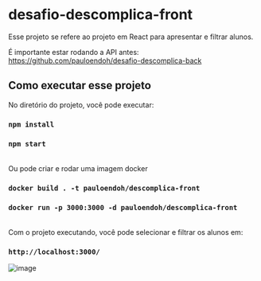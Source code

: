 # desafio-descomplica-front

Esse projeto se refere ao projeto em React para apresentar e filtrar alunos.

É importante estar rodando a API antes: https://github.com/pauloendoh/desafio-descomplica-back

## Como executar esse projeto

No diretório do projeto, você pode executar: 

### `npm install`
### `npm start`

<br>
Ou pode criar e rodar uma imagem docker 

### `docker build . -t pauloendoh/descomplica-front`
### `docker run -p 3000:3000 -d pauloendoh/descomplica-front`

<br>
Com o projeto executando, você pode selecionar e filtrar os alunos em: 

### `http://localhost:3000/`
![image](https://user-images.githubusercontent.com/17272651/120005444-363b4200-bfae-11eb-99a5-cc56580b6c57.png)

